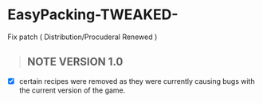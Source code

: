 # EasyPacking-TWEAKED-
Fix patch ( Distribution/Procuderal Renewed )


>## NOTE VERSION 1.0

 - [x] certain recipes were removed as they were currently causing bugs
       with    the current version of the game.
